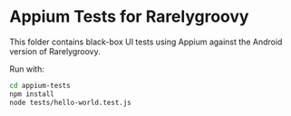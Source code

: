 # Appium Tests for Rarelygroovy 
 
This folder contains black-box UI tests using Appium against the Android version of Rarelygroovy. 
 
Run with: 
 
```bash 
cd appium-tests 
npm install 
node tests/hello-world.test.js 
``` 
